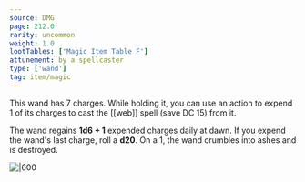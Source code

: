 ```yaml
---
source: DMG
page: 212.0
rarity: uncommon
weight: 1.0
lootTables: ['Magic Item Table F']
attunement: by a spellcaster
type: ['wand']
tag: item/magic
---
```


This wand has 7 charges. While holding it, you can use an action to expend 1 of its charges to cast the [[web]] spell (save DC 15) from it.

The wand regains **1d6 + 1** expended charges daily at dawn. If you expend the wand's last charge, roll a **d20**. On a 1, the wand crumbles into ashes and is destroyed.


![|600](https://5e.tools/img/items/DMG/Wand%20of%20Web.jpg)